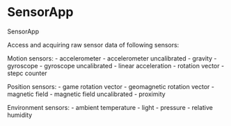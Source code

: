 # SensorApp

SensorApp

Access and acquiring raw sensor data of following sensors:

Motion sensors:
    - accelerometer
    - accelerometer uncalibrated
    - gravity
    - gyroscope
    - gyroscope uncalibrated
    - linear acceleration
    - rotation vector
    - stepc counter

Position sensors:
	  - game rotation vector
    - geomagnetic rotation vector
    - magnetic field
    - magnetic field uncalibrated
    - proximity

Environment sensors:
    - ambient temperature
    - light
    - pressure
    - relative humidity



